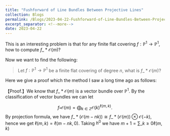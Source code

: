 ```yaml
---
title: "Fushforward of Line Bundles Between Projective Lines"
collection: Blogs
permalink: /Blogs/2023-04-22-Fushforward-of-Line-Bundles-Between-Projective-Lines
excerpt_separator: <!--more-->
date: 2023-04-22
---
```

This is an interesting problem is that for any finite flat covering $f:\mathbb{P}^1\to \mathbb{P}^1$, how to compute $f\_* \mathscr{O}(m)$?
<!--more-->

Now we want to find the following:

> Let $f:\mathbb{P}^1\to \mathbb{P}^1$ be a finite flat covering of degree $n$, what is $f\_* \mathscr{O}(m)$?

Here we give a proof which the method I saw a long time ago as follows:

【Proof.】We know that $f\_* \mathscr{O}(m)$ is a vector bundle over $\mathbb{P}^1$. By the classification of vector bundles we can let

$$
f_* \mathscr{O}(m)=\bigoplus_{k\in\mathbb{Z}}\mathscr{O}(k)^{\ell(m,k)}.
$$
By projection formula, we have $f\_* (\mathscr{O}(m-nk))\cong f\_* (\mathscr{O}(m))\otimes\mathscr{O}(-k)$, hence we get $\ell(m,k)=\ell(m-nk,0)$.
Taking $h^0$ we have $m+1=\sum\_{k\geq 0}\ell(m,k)$
